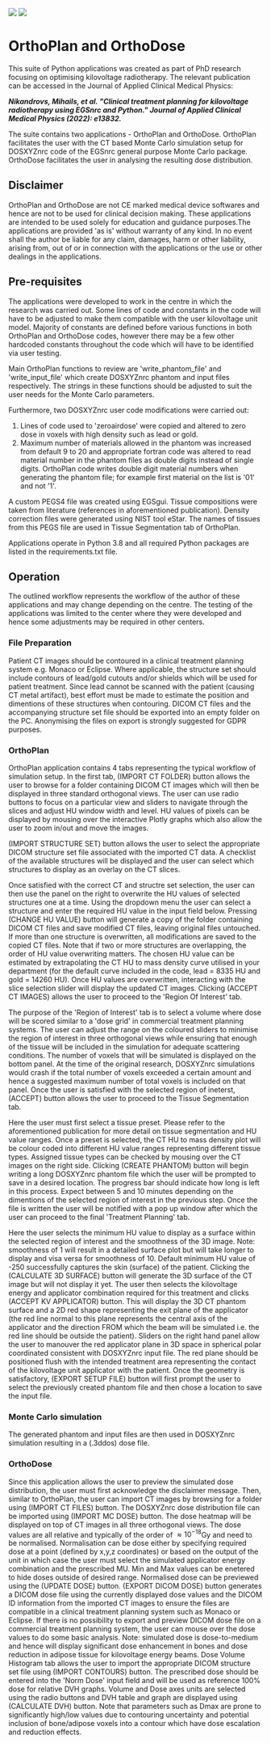 ![](assets/favicon_p.ico)
![](assets/favicon_d.ico)

# OrthoPlan and OrthoDose
This suite of Python applications was created as part of PhD research focusing on optimising kilovoltage radiotherapy. The relevant publication can be accessed in the Journal of Applied Clinical Medical Physics: 

***Nikandrovs, Mihails, et al. "Clinical treatment planning for kilovoltage radiotherapy using EGSnrc and Python." Journal of Applied Clinical Medical Physics (2022): e13832.***

The suite contains two applications - OrthoPlan and OrthoDose. OrthoPlan facilitates the user with the CT based Monte Carlo simulation setup for DOSXYZnrc code of the EGSnrc general purpose Monte Carlo package. OrthoDose facilitates the user in analysing the resulting dose distribution.

## Disclaimer 
OrthoPlan and OrthoDose are not CE marked medical device softwares and hence are not to be used for clinical decision making. These applications are intended to be used solely for education and guidance purposes.The applications are provided 'as is' without warranty of any kind. In no event shall the author be liable for any claim, damages, harm or other liability, arising from, out of or in connection with the applications or the use or other dealings in the applications.                     

## Pre-requisites
The applications were developed to work in the centre in which the research was carried out. Some lines of code and constants in the code will have to be adjusted to make them compatible with the user kilovoltage unit model. Majority of constants are defined before various functions in both OrthoPlan and OrthoDose codes, however there may be a few other hardcoded constants throughout the code which will have to be identified via user testing. 

Main OrthoPlan functions to review are 'write_phantom_file' and 'write_input_file' which create DOSXYZnrc phantom and input files respectively. The strings in these functions should be adjusted to suit the user needs for the Monte Carlo parameters.

Furthermore, two DOSXYZnrc user code modifications were carried out:
1) Lines of code used to 'zeroairdose' were copied and altered to zero dose in voxels with high density such as lead or gold.
2) Maximum number of materials allowed in the phantom was increased from default 9 to 20 and appropriate fortran code was altered to read material number in the phantom files as double digits instead of single digits. OrthoPlan code writes double digit material numbers when generating the phantom file; for example first material on the list is '01' and not '1'.

A custom PEGS4 file was created using EGSgui. Tissue compositions were taken from literature (references in aforementioned publication). Density correction files were generated using NIST tool eStar. The names of tissues from this PEGS file are used in Tissue Segmentation tab of OrthoPlan.

Applications operate in Python 3.8 and all required Python packages are listed in the requirements.txt file.

## Operation
The outlined workflow represents the workflow of the author of these applications and may change depending on the centre. The testing of the applications was limited to the center where they were developed and hence some adjustments may be required in other centers.  

### File Preparation
Patient CT images should be contoured in a clinical treatment planning system e.g. Monaco or Eclipse. Where applicable, the structure set should include contours of lead/gold cutouts and/or shields which will be used for patient treatment. Since lead cannot be scanned with the patient (causing CT metal artifact), best effort must be made to estimate the position and dimentions of these structures when contouring. DICOM CT files and the accompanying structure set file should be exported into an empty folder on the PC. Anonymising the files on export is strongly suggested for GDPR purposes. 

### OrthoPlan
OrthoPlan application contains 4 tabs representing the typical workflow of simulation setup. In the first tab, (IMPORT CT FOLDER) button allows the user to browse for a folder containing DICOM CT images which will then be displayed in three standard orthogonal views. The user can use radio buttons to focus on a particular view and sliders to navigate through the slices and adjust HU window width and level. HU values of pixels can be displayed by mousing over the interactive Plotly graphs which also allow the user to zoom in/out and move the images. 

(IMPORT STRUCTURE SET) button allows the user to select the appropriate DICOM structure set file associated with the imported CT data. A checklist of the available structures will be displayed and the user can select which structures to display as an overlay on the CT slices. 

Once satisfied with the correct CT and structre set selection, the user can then use the panel on the right to overwrite the HU values of selected structures one at a time. Using the dropdown menu the user can select a structure and enter the required HU value in the input field below. Pressing (CHANGE HU VALUE) button will generate a copy of the folder containing DICOM CT files and save modified CT files, leaving original files untouched. If more than one structure is overwritten, all modifications are saved to the copied CT files. Note that if two or more structures are overlapping, the order of HU value overwriting matters. The chosen HU value can be estimated by extrapolating the CT HU to mass density curve utilised in your department (for the default curve included in the code, lead = 8335 HU and gold = 14260 HU). Once HU values are overwritten, interacting with the slice selection slider will display the updated CT images. Clicking (ACCEPT CT IMAGES) allows the user to proceed to the 'Region Of Interest' tab.

The purpose of the 'Region of Interest' tab is to select a volume where dose will be scored similar to a 'dose grid' in commercial treatment planning systems. The user can adjust the range on the coloured sliders to minimise the region of interest in three orthogonal views while ensuring that enough of the tissue will be included in the simulation for adequate scattering conditions. The number of voxels that will be simulated is displayed on the bottom panel. At the time of the original research, DOSXYZnrc simulations would crash if the total number of voxels exceeded a certain amount and hence a suggested maximum number of total voxels is included on that panel. Once the user is satisfied with the selected region of ineterst, (ACCEPT) button allows the user to proceed to the Tissue Segmentation tab. 

Here the user must first select a tissue preset. Please refer to the aforementioned publication for more detail on tissue segmentation and HU value ranges. Once a preset is selected, the CT HU to mass density plot will be colour coded into different HU value ranges representing different tissue types. Assigned tissue types can be checked by mousing over the CT images on the right side. Clicking (CREATE PHANTOM) button will begin writing a long DOSXYZnrc phantom file which the user will be prompted to save in a desired location. The progress bar should indicate how long is left in this process. Expect between 5 and 10 minutes depending on the dimentions of the selected region of interest in the previous step. Once the file is written the user will be notified with a pop up window after which the user can proceed to the final 'Treatment Planning' tab. 

Here the user selects the minimum HU value to display as a surface within the selected region of interest and the smoothness of the 3D image. Note: smoothness of 1 will result in a detailed surface plot but will take longer to display and visa versa for smoothness of 10. Default minimum HU value of -250 successfully captures the skin (surface) of the patient. Clicking the (CALCULATE 3D SURFACE) button will generate the 3D surface of the CT image but will not display it yet. The user then selects the kilovoltage energy and applicator combination required for this treatment and clicks (ACCEPT KV APPLICATOR) button. This will display the 3D CT phantom surface and a 2D red shape representing the exit plane of the applicator (the red line normal to this plane represents the central axis of the applicator and the direction FROM which the beam will be simulated i.e. the red line should be outside the patient). Sliders on the right hand panel allow the user to manouver the red applicator plane in 3D space in spherical polar coordinated consistent with DOSXYZnrc input file. The red plane should be positioned flush with the intended treatment area representing the contact of the kilovoltage unit applicator with the patient. Once the geometry is satisfactory, (EXPORT SETUP FILE) button will first prompt the user to select the previously created phantom file and then chose a location to save the input file. 

### Monte Carlo simulation
The generated phantom and input files are then used in DOSXYZnrc simulation resulting in a (.3ddos) dose file.

### OrthoDose
Since this application allows the user to preview the simulated dose distribution, the user must first acknowledge the disclaimer message. Then, similar to OrthoPlan, the user can import CT images by browsing for a folder using (IMPORT CT FILES) button. The DOSXYZnrc dose distribution file can be imported using (IMPORT MC DOSE) button. The dose heatmap will be displayed on top of CT images in all three orthogonal views. The dose values are all relative and typically of the order of $\approx 10^{-18}$Gy and need to be normalised. Normalisation can be dose either by specifying required dose at a point (defined by x,y,z coordinates) or based on the output of the unit in which case the user must select the simulated applicator energy combination and the prescribed MU. Min and Max values can be enetered to hide doses outside of desired range. Normalised dose can be previewed using the (UPDATE DOSE) button. (EXPORT DICOM DOSE) button generates a DICOM dose file using the currently displayed dose values and the DICOM ID information from the imported CT images to ensure the files are compatible in a clinical treatment planning system such as Monaco or Eclipse. If there is no possibility to export and preview DICOM dose file on a commercial treatment planning system, the user can mouse over the dose values to do some basic analysis. Note: simulated dose is dose-to-medium and hence will display significant dose enhancement in bones and dose reduction in adipose tissue for kilovoltage energy beams. Dose Volume Histogram tab allows the user to import the appropriate DICOM structure set file using (IMPORT CONTOURS) button. The prescribed dose should be entered into the 'Norm Dose' input field and will be used as reference 100% dose for relative DVH graphs. Volume and Dose axes units are selected using the radio buttons and DVH table and graph are displayed using (CALCULATE DVH) button. Note that parameters such as Dmax are prone to significantly high/low values due to contouring uncertainty and potential inclusion of bone/adipose voxels into a contour which have dose escalation and reduction effects. 

